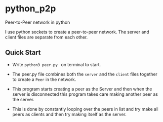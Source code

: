 # python_p2p
Peer-to-Peer network in python

I use python sockets to create a peer-to-peer network. The server and client files are separate from each other.

## Quick Start 
  - Write `python3 peer.py ` on terminal to start.



- The peer.py file combines both the `server` and the `client` files together to create a `Peer` in the network. 

- This program starts creating a peer as the Server and then when the server is disconnected this program takes care making another peer as the server.

- This is done by constantly looping over the peers in list and try make all peers as clients and then try making itself as the server.

